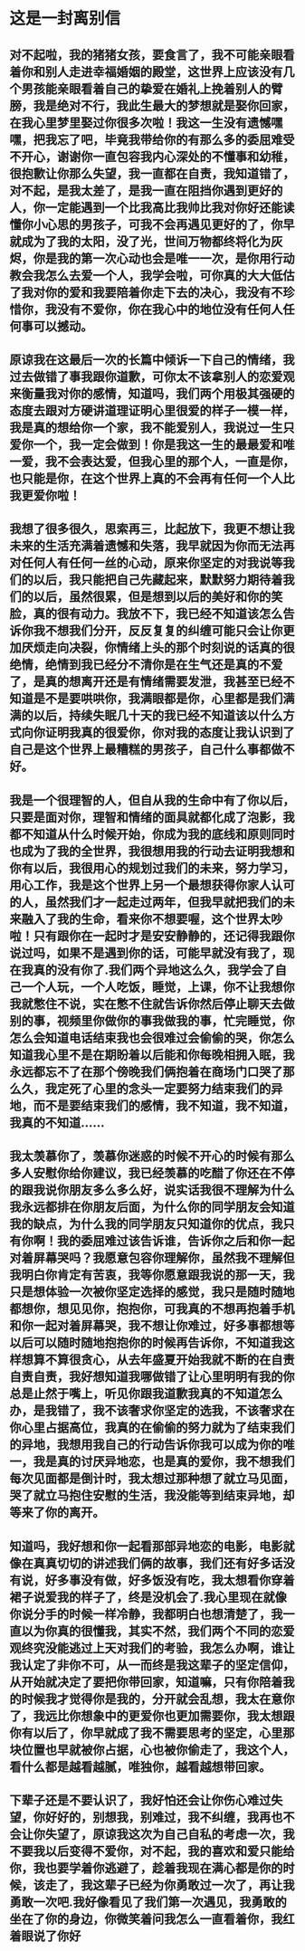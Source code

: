 # 这是一封离别信
## 对不起啦，我的猪猪女孩，要食言了，我不可能亲眼看着你和别人走进幸福婚姻的殿堂，这世界上应该没有几个男孩能亲眼看着自己的挚爱在婚礼上挽着别人的臂膀，我是绝对不行，我此生最大的梦想就是娶你回家，在我心里梦里娶过你很多次啦！我这一生没有遗憾嘿嘿，把我忘了吧，毕竟我带给你的有那么多的委屈难受不开心，谢谢你一直包容我内心深处的不懂事和幼稚，很抱歉让你那么失望，我一直都在自责，我知道错了，对不起，是我太差了，是我一直在阻挡你遇到更好的人，你一定能遇到一个比我高比我帅比我对你好还能读懂你小心思的男孩子，可我不会再遇见更好的了，你早就成为了我的太阳，没了光，世间万物都终将化为灰烬，你是我的第一次心动也会是唯一一次，是你用行动教会我怎么去爱一个人，我学会啦，可你真的大大低估了我对你的爱和我要陪着你走下去的决心，我没有不珍惜你，我没有不爱你，你在我心中的地位没有任何人任何事可以撼动。
## 原谅我在这最后一次的长篇中倾诉一下自己的情绪，我过去做错了事我跟你道歉，可你太不该拿别人的恋爱观来衡量我对你的感情，知道吗，我们两个用极其强硬的态度去跟对方硬讲道理证明心里很爱的样子一模一样，我是真的想给你一个家，我不能爱别人，我说过一生只爱你一个，我一定会做到！你是我这一生的最最爱和唯一爱，我不会表达爱，但我心里的那个人，一直是你，也只能是你，在这个世界上真的不会再有任何一个人比我更爱你啦！
## 我想了很多很久，思索再三，比起放下，我更不想让我未来的生活充满着遗憾和失落，我早就因为你而无法再对任何人有任何一丝的心动，原来你坚定的对我说等我们的以后，我只能把自己先藏起来，默默努力期待着我们的以后，虽然很累，但是想到以后的美好和你的笑脸，真的很有动力。我放不下，我已经不知道该怎么告诉你我不想我们分开，反反复复的纠缠可能只会让你更加厌烦走向决裂，你情绪上头的那个时刻说的话真的很绝情，绝情到我已经分不清你是在生气还是真的不爱了，是真的想离开还是有情绪需要发泄，我甚至已经不知道是不是要哄哄你，我满眼都是你，心里都是我们满满的以后，持续失眠几十天的我已经不知道该以什么方式向你证明我真的很爱你，你对我的态度让我认识到了自己是这个世界上最糟糕的男孩子，自己什么事都做不好。
## 我是一个很理智的人，但自从我的生命中有了你以后，只要是面对你，理智和情绪的面具就都化成了泡影，我都不知道从什么时候开始，你成为我的底线和原则同时也成为了我的全世界，我很想用我的行动去证明我想和你有以后，我很用心的规划过我们的未来，努力学习，用心工作，我是这个世界上另一个最想获得你家人认可的人，虽然我们才一起走过两年，但我早就把我们的未来融入了我的生命，看来你不想要喔，这个世界太吵啦！只有跟你在一起时才是安安静静的，还记得我跟你说过吗，如果不是遇到你的话，可能早就没有我了，现在我真的没有你了.我们两个异地这么久，我学会了自己一个人玩，一个人吃饭，睡觉，上课，你不让我想你我就憋住不说，实在憋不住就告诉你然后停止聊天去做别的事，视频里你做你的事我做我的事，忙完睡觉，你怎么会知道电话结束我也会很难过会偷偷的哭，你怎么知道我心里不是在期盼着以后能和你每晚相拥入眠，我永远都忘不了在那个傍晚我们俩抱着在商场门口哭了那么久，我定死了心里的念头一定要努力结束我们的异地，而不是要结束我们的感情，我不知道，我不知道，我真的不知道……

## 我太羡慕你了，羡慕你迷惑的时候不开心的时候有那么多人安慰你给你建议，我已经羡慕的吃醋了你还在不停的跟我说你朋友多么多么好，说实话我很不理解为什么我永远都排在你朋友后面，为什么你的同学朋友会知道我的缺点，为什么我的同学朋友只知道你的优点，我只有你啊！我的委屈难过该告诉谁，告诉你之后和你一起对着屏幕哭吗？我愿意包容你理解你，虽然我不理解但我明白你肯定有苦衷，我等你愿意跟我说的那一天，我只是想体验一次被你坚定选择的感觉，我只是随时随地都想你，想见见你，抱抱你，可我真的不想再抱着手机和你一起对着屏幕哭，我不想让你难过，好多事都想等以后可以随时随地抱抱你的时候再告诉你，不知道我这样想算不算很贪心，从去年盛夏开始我就不断的在自责自责自责，我好想知道我哪做错了让心里明明有我的你总是止然于嘴上，听见你跟我道歉我真的不知道怎么办，是我错了，我不该奢求你坚定的选我，不该奢求在你心里占据高位，我真的在偷偷的努力就为了结束我们的异地，我想用我自己的行动告诉你我可以成为你的唯一，我是真的讨厌异地恋，也是真的爱你，我不想我们每次见面都是倒计时，我太想过那种想了就立马见面，哭了就立马抱住安慰的生活，我没能等到结束异地，却等来了你的离开。
## 知道吗，我好想和你一起看那部异地恋的电影，电影就像在真真切切的讲述我们俩的故事，我们还有好多话没有说，好多事没有做，好多饭没有吃，我太想看你穿着裙子说爱我的样子了，终是没机会了.我心里现在就像你说分手的时候一样冷静，我都明白也想清楚了，我一直以为你真的很懂我，其实不然，我们两个不同的恋爱观终究没能逃过上天对我们的考验，我怎么办啊，谁让我认定了非你不可，从一而终是我这辈子的坚定信仰，从开始就决定了要把你带回家，知道嘛，只有你陪着我的时候我才觉得你是我的，分开就会乱想，我太在意你了，我远比你想象中的更爱你也更加需要你，我太想跟你有以后了，你早就成了我不需要思考的坚定，心里那块位置也早就被你占据，心也被你偷走了，我这个人，看什么都是越看越腻，唯独你，越看越想带回家。
## 下辈子还是不要认识了，我好怕还会让你伤心难过失望，你好好的，别想我，别难过，我不纠缠，我再也不会让你失望了，原谅我这次为自己自私的考虑一次，我不要我以后变得不爱你，对不起，我的喜欢和爱只能给你，我也要学着你逃避了，趁着我现在满心都是你的时候，该走了，我这辈子已经为你勇敢过一次了，再让我勇敢一次吧.我好像看见了我们第一次遇见，我勇敢的坐在了你的身边，你微笑着问我怎么一直看着你，我红着眼说了你好
